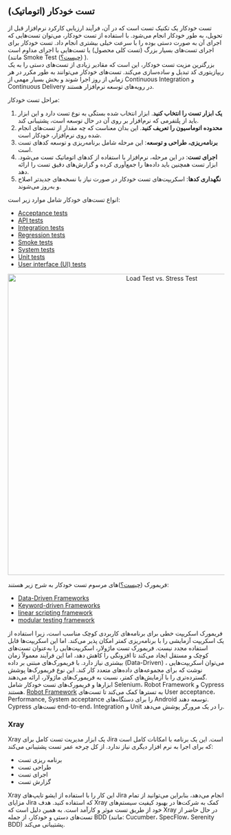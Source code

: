 ## تست خودکار (اتوماتیک)

<p>

تست خودکار یک تکنیک تست است که در آن، فرآیند ارزیابی کارکرد نرم‌افزار قبل از تحویل، به طور خودکار انجام می‌شود. با استفاده از تست خودکار، می‌توان تست‌هایی که اجرای آن به صورت دستی بوده را با سرعت خیلی بیشتری انجام داد. تست خودکار برای اجرای تست‌های بسیار بزرگ (تست کلی محصول) یا تست‌هایی با اجرای مداوم است (مانند 
Smoke Test
([چیست؟](https://www.techtarget.com/searchsoftwarequality/definition/smoke-testing#:~:text=Smoke%20testing%2C%20also%20called%20build,not%20delve%20into%20finer%20details.)) ). <br>
بزرگترین مزیت تست خودکار، این است که مقادیر زیادی از تست‌های دستی را به یک ریپازیتوری کد تبدیل و ساده‌سازی می‌کند. تست‌های خودکار می‌توانند به طور مکرر در هر زمانی از روز اجرا شوند و بخش بسیار مهمی از Continuous Integration و Continuous Delivery در رویه‌های توسعه نرم‌افزار هستند.

</p>

<p>

مراحل تست خودکار:
1. **یک ابزار تست را انتخاب کنید**. ابزار انتخاب شده بستگی به نوع تست دارد و  این ابزار باید از پلتفرمی که نرم‌افزار بر روی آن در حال توسعه است، پشتیبانی کند.
2. **محدوده اتوماسیون را تعریف کنید**. این بدان معناست که چه مقدار از تست‌های انجام شده روی نرم‌افزار، خودکار است.
3. **برنامه‌ریزی، طراحی و توسعه**: این مرحله شامل برنامه‌ریزی و توسعه کدهای تست است.
4. **اجرای تست**: در این مرحله، نرم‌افزار با استفاده از کدهای اتوماتیک تست می‌شود. ابزار تست همچنین باید داده‌ها را جمع‌آوری کرده و گزارش‌های دقیق تست را ارائه دهد.
5. **نگهداری کدها**: اسکریپت‌های تست خودکار در صورت نیاز با نسخه‌های جدیدتر اصلاح و به‌روز می‌شوند.

</p>

<p>

انواع تست‌های خودکار شامل موارد زیر است:
- [Acceptance tests](https://www.techtarget.com/searchsoftwarequality/definition/acceptance-test#:~:text=Acceptance%20testing%20is%20a%20quality,testing%20or%20end%2Duser%20testing.)
- [API tests](https://www.techtarget.com/searchapparchitecture/definition/API-testing)
- [Integration tests](https://www.techtarget.com/searchsoftwarequality/definition/integration-testing)
- [Regression tests](https://www.browserstack.com/guide/regression-testing#:~:text=Regression%20Testing%20is%20a%20type,the%20introduction%20of%20new%20changes.)
- [Smoke tests](https://www.techtarget.com/searchsoftwarequality/definition/smoke-testing#:~:text=Smoke%20testing%2C%20also%20called%20build,not%20delve%20into%20finer%20details.)
- [System tests](https://www.techtarget.com/searchsoftwarequality/definition/system-testing#:~:text=System%20testing%2C%20also%20referred%20to,full%2C%20integrated%20system%20or%20application.)
- [Unit tests](https://en.wikipedia.org/wiki/Unit_testing)
- [User interface (UI) tests](https://www.browserstack.com/guide/ui-testing-guide)

</p>

<div style="text-align:center">
    <img src="https://cdn.ttgtmedia.com/rms/onlineimages/software_quality-test_types-f.png" alt="Load Test vs. Stress Test" width="700px">
</div>

<p>

فریمورک ([چیست؟](https://www.codecademy.com/resources/blog/what-is-a-framework/))های مرسوم تست خودکار به شرح زیر هستند:
- [Data-Driven Frameworks](https://testsigma.com/data-driven-testing)
- [Keyword-driven Frameworks](https://www.guru99.com/keyword-driven-testing.html) 
- [linear scripting framework](https://www.softwaretestingmaterial.com/types-test-automation-frameworks/#Linear-Scripting-Framework)
- [modular testing framework](https://www.softwaretestingmaterial.com/types-test-automation-frameworks/#Modular-Testing-Framework)

فریمورک اسکریپت خطی برای برنامه‌های کاربردی کوچک مناسب است، زیرا استفاده از یک اسکریپت آزمایشی را با برنامه‌ریزی کمتر امکان پذیر می‌کند. اما این اسکریپت‌ها قابل استفاده مجدد نیست. فریمورک تست ماژولار، اسکریپت‌هایی را به‌عنوان تست‌های کوچک و مستقل ایجاد می‌کند تا افزونگی را کاهش دهد، اما این فرآیند معمولاً زمان بیشتری نیاز دارد.
با فریمورک‌های مبتنی بر داده 
(Data-Driven)
، می‌توان اسکریپت‌هایی نوشت که برای مجموعه‌های داده‌های متعدد کار کند. این نوع فریمورک‌ها پوشش گسترده‌تری را با آزمایش‌های کمتر، نسبت به فریمورک‌های ماژولار، ارائه می‌دهند. <br>
ابزارها و فریمورک‌های تست خودکار شامل 
Selenium،
Robot Framework
و 
Cypress
هستند.
[Robot Framework](https://robotframework.org/)
به تسترها کمک می‌کند تا تست‌های 
User acceptance،
Performance,
System acceptance
را برای دستگاه‌های 
Android
توسعه دهند.
Cypress
تست‌های 
end-to-end،
Integration
و 
Unit
را در یک مرورگر پوشش می‌دهد.

</p>

### Xray

<p>

Xray
یک ابزار مدیریت تست کامل برای 
Jira
است. این یک برنامه با امکانات کامل است که برای اجرا به نرم افزار دیگری نیاز ندارد.
از کل چرخه عمر تست پشتیبانی می‌کند:
-  برنامه ریزی تست
- طراحی تست
- اجرای تست 
- گزارش تست

Xray
این کار را با استفاده از ایشو تایپ‌های 
Jira
انجام می‌دهد، بنابراین می‌توانید از تمام مزایای 
Jira
که استفاده کنید.
هدف 
Xray
کمک به شرکت‌ها در بهبود کیفیت سیستم‌های خود از طریق تست موثر و کارآمد است. به همین دلیل است که 
Xray
در حال حاضر از تست‌های دستی و خودکار، از جمله 
BDD
(مانند: 
Cucumber،
SpecFlow،
Serenity BDD)
پشتیبانی می‌کند.

</p>
